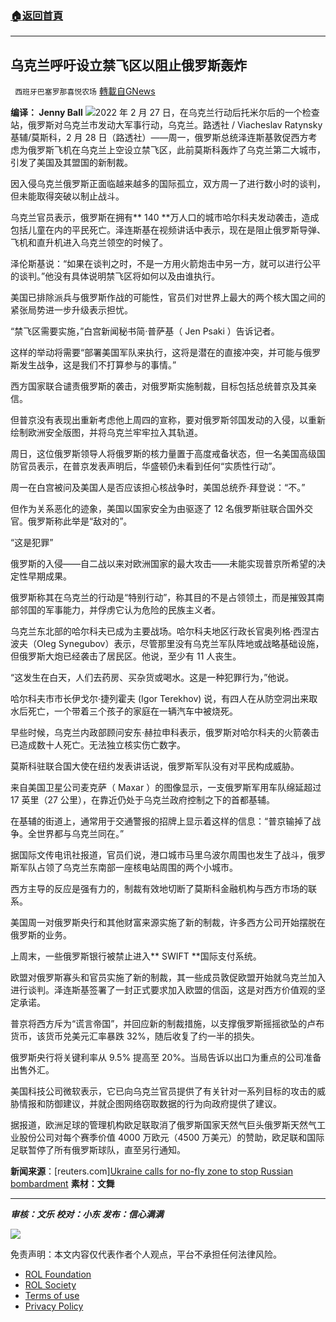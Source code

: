 ###  [:house:返回首頁](https://github.com/ourhimalayas/txt)
---


## 乌克兰呼吁设立禁飞区以阻止俄罗斯轰炸
` 西班牙巴塞罗那喜悦农场` [轉載自GNews](https://gnews.org/zh-hans/2093956/)

**编译： Jenny Ball**
![](https://assets.gnews.org/wp-content/uploads/2022/03/tempsnip乌克兰呼吁设立禁飞区以阻止俄罗斯轰炸.png)2022 年 2 月 27 日，在乌克兰行动后托米尔后的一个检查站，俄罗斯对乌克兰市发动大军事行动，乌克兰。路透社 / Viacheslav Ratynsky
基辅/莫斯科，2 月 28 日（路透社）——周一，俄罗斯总统泽连斯基敦促西方考虑为俄罗斯飞机在乌克兰上空设立禁飞区，此前莫斯科轰炸了乌克兰第二大城市，引发了美国及其盟国的新制裁。

因入侵乌克兰俄罗斯正面临越来越多的国际孤立，双方周一了进行数小时的谈判，但未能取得突破以制止战斗。

乌克兰官员表示，俄罗斯在拥有** 140 **万人口的城市哈尔科夫发动袭击，造成包括儿童在内的平民死亡。泽连斯基在视频讲话中表示，现在是阻止俄罗斯导弹、飞机和直升机进入乌克兰领空的时候了。

泽伦斯基说：“如果在谈判之时，不是一方用火箭炮击中另一方，就可以进行公平的谈判。”他没有具体说明禁飞区将如何以及由谁执行。

美国已排除派兵与俄罗斯作战的可能性，官员们对世界上最大的两个核大国之间的紧张局势进一步升级表示担忧。

“禁飞区需要实施，”白宫新闻秘书简·普萨基（ Jen Psaki ）告诉记者。

这样的举动将需要“部署美国军队来执行，这将是潜在的直接冲突，并可能与俄罗斯发生战争，这是我们不打算参与的事情。”

西方国家联合谴责俄罗斯的袭击，对俄罗斯实施制裁，目标包括总统普京及其亲信。

但普京没有表现出重新考虑他上周四的宣称，要对俄罗斯邻国发动的入侵，以重新绘制欧洲安全版图，并将乌克兰牢牢拉入其轨道。

周日，这位俄罗斯领导人将俄罗斯的核力量置于高度戒备状态，但一名美国高级国防官员表示，在普京发表声明后，华盛顿仍未看到任何“实质性行动”。

周一在白宫被问及美国人是否应该担心核战争时，美国总统乔·拜登说：“不。”

但作为关系恶化的迹象，美国以国家安全为由驱逐了 12 名俄罗斯驻联合国外交官。俄罗斯称此举是“敌对的”。

“这是犯罪”

俄罗斯的入侵——自二战以来对欧洲国家的最大攻击——未能实现普京所希望的决定性早期成果。

俄罗斯称其在乌克兰的行动是“特别行动”，称其目的不是占领领土，而是摧毁其南部邻国的军事能力，并俘虏它认为危险的民族主义者。

乌克兰东北部的哈尔科夫已成为主要战场。哈尔科夫地区行政长官奥列格·西涅古波夫（Oleg Synegubov）表示，尽管那里没有乌克兰军队阵地或战略基础设施，但俄罗斯大炮已经袭击了居民区。他说，至少有 11 人丧生。

“这发生在白天，人们去药房、买杂货或喝水。这是一种犯罪行为，”他说。

哈尔科夫市市长伊戈尔·捷列霍夫 (Igor Terekhov) 说，有四人在从防空洞出来取水后死亡，一个带着三个孩子的家庭在一辆汽车中被烧死。

早些时候，乌克兰内政部顾问安东·赫拉申科表示，俄罗斯对哈尔科夫的火箭袭击已造成数十人死亡。无法独立核实伤亡数字。

莫斯科驻联合国大使在纽约发表讲话说，俄罗斯军队没有对平民构成威胁。

来自美国卫星公司麦克萨（ Maxar ）的图像显示，一支俄罗斯军用车队绵延超过 17 英里（27 公里），在靠近仍处于乌克兰政府控制之下的首都基辅。

在基辅的街道上，通常用于交通警报的招牌上显示着这样的信息：“普京输掉了战争。全世界都与乌克兰同在。”

据国际文传电讯社报道，官员们说，港口城市马里乌波尔周围也发生了战斗，俄罗斯军队占领了乌克兰东南部一座核电站周围的两个小城市。

西方主导的反应是强有力的，制裁有效地切断了莫斯科金融机构与西方市场的联系。

美国周一对俄罗斯央行和其他财富来源实施了新的制裁，许多西方公司开始摆脱在俄罗斯的业务。

上周末，一些俄罗斯银行被禁止进入** SWIFT **国际支付系统。

欧盟对俄罗斯寡头和官员实施了新的制裁，其一些成员敦促欧盟开始就乌克兰加入进行谈判。泽连斯基签署了一封正式要求加入欧盟的信函，这是对西方价值观的坚定承诺。

普京将西方斥为“谎言帝国”，并回应新的制裁措施，以支撑俄罗斯摇摇欲坠的卢布货币，该货币兑美元汇率暴跌 32%，随后收复了约一半的损失。

俄罗斯央行将关键利率从 9.5% 提高至 20%。当局告诉以出口为重点的公司准备出售外汇。

美国科技公司微软表示，它已向乌克兰官员提供了有关针对一系列目标的攻击的威胁情报和防御建议，并就企图网络窃取数据的行为向政府提供了建议。

据报道，欧洲足球的管理机构欧足联取消了俄罗斯国家天然气巨头俄罗斯天然气工业股份公司对每个赛季价值 4000 万欧元（4500 万美元）的赞助，欧足联和国际足联暂停了所有俄罗斯球队，直至另行通知。

**新闻来源**：[reuters.com][Ukraine calls for no-fly zone to stop Russian bombardment](https://www.reuters.com/world/europe/russias-isolation-deepens-ukraine-resists-invasion-2022-02-28/) **素材：文舞**

* * *

***审核：文乐
校对：小东
发布：信心满满***

![](https://assets.gnews.org/wp-content/uploads/2022/03/西喜-1.jpeg)



 

免责声明：本文内容仅代表作者个人观点，平台不承担任何法律风险。

- [ROL Foundation](https://rolfoundation.org/)
- [ROL Society](https://rolsociety.org/)
- [Terms of use](https://gnews.org/terms-of-use-3/)
- [Privacy Policy](https://gnews.org/privacy-policy/)
